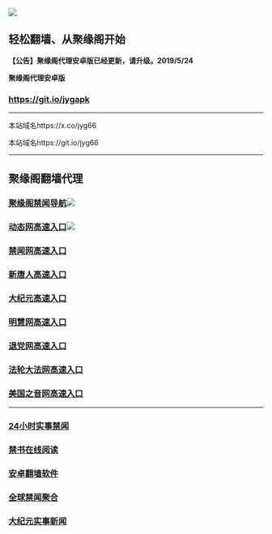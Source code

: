 ![](https://raw.githubusercontent.com/hao369/a/master/j.jpg)



## 轻松翻墙、从聚缘阁开始



**【公告】聚缘阁代理安卓版已经更新，请升级。2019/5/24**

 
**聚缘阁代理安卓版**
### https://git.io/jygapk  

***

本站域名https://x.co/jyg66 

本站域名https://git.io/jyg66



***




## 聚缘阁翻墙代理 

### [聚缘阁禁闻导航](https://que3gpjlc6.execute-api.ap-northeast-1.amazonaws.com/55)![](https://raw.githubusercontent.com/hao369/a/master/tj.gif)

### [动态网高速入口](https://skl6sh36ji.execute-api.ap-northeast-1.amazonaws.com/254)![](https://raw.githubusercontent.com/hao369/a/master/jygdl.gif)

### [禁闻网高速入口](http://t.cn/Ais0H8d2)

### [新唐人高速入口](https://skl6sh36ji.execute-api.ap-northeast-1.amazonaws.com/254)

### [大纪元高速入口](https://skl6sh36ji.execute-api.ap-northeast-1.amazonaws.com/254)

### [明慧网高速入口](https://skl6sh36ji.execute-api.ap-northeast-1.amazonaws.com/254)

### [退党网高速入口](https://er2.bmvl.ru/12587/8)

### [法轮大法网高速入口](https://skl6sh36ji.execute-api.ap-northeast-1.amazonaws.com/254)

### [美国之音网高速入口](https://skl6sh36ji.execute-api.ap-northeast-1.amazonaws.com/254)





***






### [24小时实事禁闻](https://git.io/fj3Go)

### [禁书在线阅读](https://github.com/txyzum203/djy/blob/master/gb/9p.md?flntdtv#1)


### [安卓翻墙软件](https://git.io/afq)

### [全球禁闻聚合](https://github.com/gfw-breaker/banned-news1/blob/master/README.md)

### [大纪元实事新闻](https://git.io/fjmgE)






